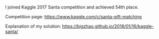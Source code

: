 I joined Kaggle 2017 Santa competition and achieved 54th place.

Competition page: https://www.kaggle.com/c/santa-gift-matching

Explanation of my solution: https://bigzhao.github.io/2018/01/16/kaggle-santa/